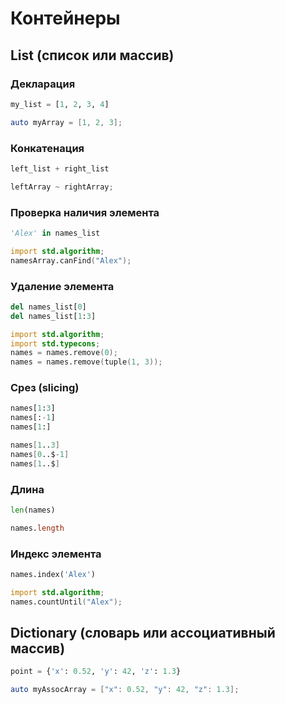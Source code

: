 # Контейнеры

## List (список или массив)

### Декларация
```python
my_list = [1, 2, 3, 4]
```

```d
auto myArray = [1, 2, 3];
```
### Конкатенация
```python
left_list + right_list
```
```d
leftArray ~ rightArray;
```

### Проверка наличия элемента
```python
'Alex' in names_list
```
```d
import std.algorithm;
namesArray.canFind("Alex");
```
### Удаление элемента
```python
del names_list[0]
del names_list[1:3]
```
```d
import std.algorithm;
import std.typecons;
names = names.remove(0);
names = names.remove(tuple(1, 3));
```

### Срез (slicing)
```python
names[1:3]
names[:-1]
names[1:]
```

```d
names[1..3]
names[0..$-1]
names[1..$]
```

### Длина
```python
len(names)
```
```d
names.length
```

### Индекс элемента
```python
names.index('Alex')
```
```d
import std.algorithm;
names.countUntil("Alex");
```

## Dictionary (словарь или ассоциативный массив)

```python
point = {'x': 0.52, 'y': 42, 'z': 1.3}
```

```d
auto myAssocArray = ["x": 0.52, "y": 42, "z": 1.3];
```
